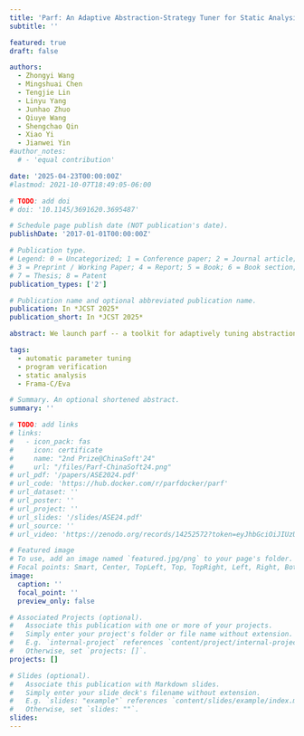 ```yaml
---
title: 'Parf: An Adaptive Abstraction-Strategy Tuner for Static Analysis'
subtitle: ''

featured: true
draft: false

authors:
  - Zhongyi Wang
  - Mingshuai Chen
  - Tengjie Lin
  - Linyu Yang
  - Junhao Zhuo
  - Qiuye Wang
  - Shengchao Qin
  - Xiao Yi
  - Jianwei Yin
#author_notes:
  # - 'equal contribution'

date: '2025-04-23T00:00:00Z'
#lastmod: 2021-10-07T18:49:05-06:00

# TODO: add doi
# doi: '10.1145/3691620.3695487'

# Schedule page publish date (NOT publication's date).
publishDate: '2017-01-01T00:00:00Z'

# Publication type.
# Legend: 0 = Uncategorized; 1 = Conference paper; 2 = Journal article;
# 3 = Preprint / Working Paper; 4 = Report; 5 = Book; 6 = Book section;
# 7 = Thesis; 8 = Patent
publication_types: ['2']

# Publication name and optional abbreviated publication name.
publication: In *JCST 2025*
publication_short: In *JCST 2025*

abstract: We launch parf -- a toolkit for adaptively tuning abstraction strategies of static program analyzers in a fully automated manner. parf models various types of external parameters (encoding abstraction strategies) as random variables subject to probability distributions over latticed parameter spaces. It incrementally refines the probability distributions based on accumulated intermediate results generated by repeatedly sampling and analyzing, thereby ultimately yielding a set of highly accurate abstraction strategies. parf is implemented on top of eva -- an off-the-shelf open-source static analyzer for c programs. parf provides a web-based user interface facilitating the intuitive configuration of static analyzers and visualization of dynamic distribution refinement of the abstraction strategies. It further supports the identification of dominant parameters in eva analysis. Benchmark experiments and a case study demonstrate the competitive performance of parf for analyzing complex, large-scale real-world programs.

tags:
  - automatic parameter tuning
  - program verification
  - static analysis
  - Frama-C/Eva

# Summary. An optional shortened abstract.
summary: ''

# TODO: add links
# links:
#   - icon_pack: fas
#     icon: certificate
#     name: "2nd Prize@ChinaSoft'24"
#     url: "/files/Parf-ChinaSoft24.png"
# url_pdf: '/papers/ASE2024.pdf'
# url_code: 'https://hub.docker.com/r/parfdocker/parf'
# url_dataset: ''
# url_poster: ''
# url_project: ''
# url_slides: '/slides/ASE24.pdf'
# url_source: ''
# url_video: 'https://zenodo.org/records/14252572?token=eyJhbGciOiJIUzUxMiJ9.eyJpZCI6ImY5ODE3NWYwLWM3ZjQtNDU2Yy04YWQ5LTZlZWYxYTdkYzgwYyIsImRhdGEiOnt9LCJyYW5kb20iOiJmNzU1ZWY3ZjkxNWM3YzgyYzJiNGVlNjNlZjgxZmYxZCJ9.qxP2OqbRu1l8URrZU4H9lzx39bKbozHo8k7G1rI583SXzJ24_vs2ZNuD6Jf5dftvU_cSGyqCQDZlxV9rwaeLSQ'

# Featured image
# To use, add an image named `featured.jpg/png` to your page's folder.
# Focal points: Smart, Center, TopLeft, Top, TopRight, Left, Right, BottomLeft, Bottom, BottomRight.
image:
  caption: ''
  focal_point: ''
  preview_only: false

# Associated Projects (optional).
#   Associate this publication with one or more of your projects.
#   Simply enter your project's folder or file name without extension.
#   E.g. `internal-project` references `content/project/internal-project/index.md`.
#   Otherwise, set `projects: []`.
projects: []

# Slides (optional).
#   Associate this publication with Markdown slides.
#   Simply enter your slide deck's filename without extension.
#   E.g. `slides: "example"` references `content/slides/example/index.md`.
#   Otherwise, set `slides: ""`.
slides:
---
```


<!-- {{% callout note %}}
Click the _Cite_ button above to demo the feature to enable visitors to import publication metadata into their reference management software.
{{% /callout %}} -->
